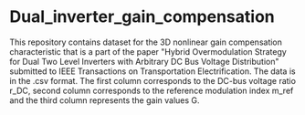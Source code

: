 # Dual_inverter_gain_compensation

This repository contains dataset for the 3D nonlinear gain compensation characteristic that is a part of the paper "Hybrid Overmodulation Strategy for Dual Two Level Inverters with Arbitrary DC Bus Voltage Distribution" submitted to IEEE Transactions on Transportation Electrification. The data is in the .csv format. The first column corresponds to the DC-bus voltage ratio r_DC, second column corresponds to the reference modulation index m_ref and the third column represents the gain values G.
